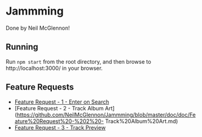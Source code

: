 # Jammming

Done by Neil McGlennon!

## Running

Run `npm start` from the root directory, and then browse to http://localhost:3000/ in your browser.

## Feature Requests

- [Feature Request - 1 - Enter on Search](https://github.com/NeilMcGlennon/Jammming/blob/master/doc/Feature%20Request%20-%201%20-%20Enter%20on%20Search.md)
- [Feature Request - 2 - Track Album Art](https://github.com/NeilMcGlennon/Jammming/blob/master/doc/doc/Feature%20Request%20-%202%20- Track%20Album%20Art.md)
- [Feature Request - 3 - Track Preview](https://github.com/NeilMcGlennon/Jammming/blob/master/doc/doc/Feature%20Request%20-%203%20-%20Track%20Preview.md)
